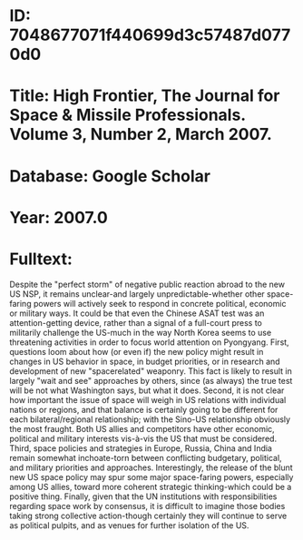 # ID: 7048677071f440699d3c57487d0770d0
# Title: High Frontier, The Journal for Space & Missile Professionals. Volume 3, Number 2, March 2007.
# Database: Google Scholar
# Year: 2007.0
# Fulltext:
Despite the "perfect storm" of negative public reaction abroad to the new US NSP, it remains unclear-and largely unpredictable-whether other space-faring powers will actively seek to respond in concrete political, economic or military ways.
It could be that even the Chinese ASAT test was an attention-getting device, rather than a signal of a full-court press to militarily challenge the US-much in the way North Korea seems to use threatening activities in order to focus world attention on Pyongyang.
First, questions loom about how (or even if) the new policy might result in changes in US behavior in space, in budget priorities, or in research and development of new "spacerelated" weaponry.
This fact is likely to result in largely "wait and see" approaches by others, since (as always) the true test will be not what Washington says, but what it does.
Second, it is not clear how important the issue of space will weigh in US relations with individual nations or regions, and that balance is certainly going to be different for each bilateral/regional relationship; with the Sino-US relationship obviously the most fraught.
Both US allies and competitors have other economic, political and military interests vis-à-vis the US that must be considered.
Third, space policies and strategies in Europe, Russia, China and India remain somewhat inchoate-torn between conflicting budgetary, political, and military priorities and approaches.
Interestingly, the release of the blunt new US space policy may spur some major space-faring powers, especially among US allies, toward more coherent strategic thinking-which could be a positive thing.
Finally, given that the UN institutions with responsibilities regarding space work by consensus, it is difficult to imagine those bodies taking strong collective action-though certainly they will continue to serve as political pulpits, and as venues for further isolation of the US.